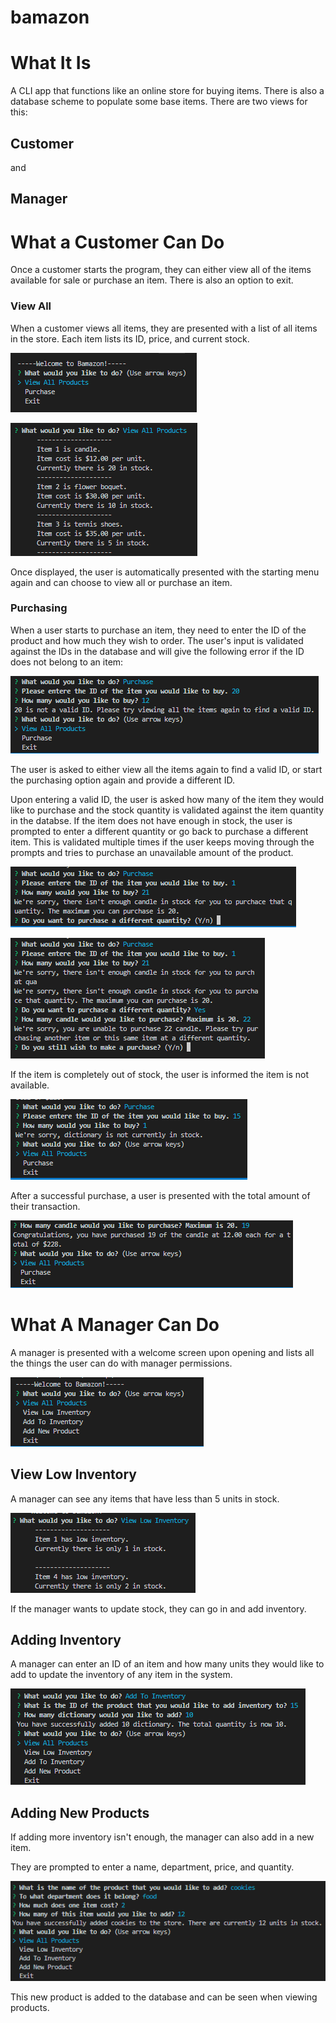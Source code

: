 # bamazon

# What It Is

A CLI app that functions like an online store for buying items. There is also a database scheme to populate some base items. There are two views for this: 

## Customer

and

## Manager

# What a Customer Can Do

Once a customer starts the program, they can either view all of the items available for sale or purchase an item. There is also an option to exit.

### View All

When a customer views all items, they are presented with a list of all items in the store. Each item lists its ID, price, and current stock.

![starting](/Assets/Images/starting.png)

![view all items](/Assets/Images/view_all.png)

Once displayed, the user is automatically presented with the starting menu again and can choose to view all or purchase an item.

### Purchasing

When a user starts to purchase an item, they need to enter the ID of the product and how much they wish to order. The user's input is validated against the IDs in the database and will give the following error if the ID does not belong to an item:

![incorrect ID](/Assets/Images/invalid_id.png)

The user is asked to either view all the items again to find a valid ID, or start the purchasing option again and provide a different ID. 

Upon entering a valid ID, the user is asked how many of the item they would like to purchase and the stock quantity is validated against the item quantity in the databse. If the item does not have enough in stock, the user is prompted to enter a different quantity or go back to purchase a different item. This is validated multiple times if the user keeps moving through the prompts and tries to purchase an unavailable amount of the product.

![not enough stock](/Assets/Images/low_stock.png)

![not enough stock](/Assets/Images/incorrect_low_stock.png)

If the item is completely out of stock, the user is informed the item is not available.

![out of stock](/Assets/Images/out_of_stock.png)

After a successful purchase, a user is presented with the total amount of their transaction.

![total of purchase](/Assets/Images/successful_buy.png)

# What A Manager Can Do

A manager is presented with a welcome screen upon opening and lists all the things the user can do with manager permissions.

![manager welcome](/Assets/Images/manager_starting.png)

## View Low Inventory

A manager can see any items that have less than 5 units in stock.

![manager low inventory](/Assets/Images/manager_low_inventory.png)

If the manager wants to update stock, they can go in and add inventory.

## Adding Inventory

A manager can enter an ID of an item and how many units they would like to add to update the inventory of any item in the system.

![add inventory](/Assets/Images/manager_add_inventory.png)

## Adding New Products

If adding more inventory isn't enough, the manager can also add in a new item.

They are prompted to enter a name, department, price, and quantity.

![add new inventory](/Assets/Images/manager_add_new.png)

This new product is added to the database and can be seen when viewing products. 
